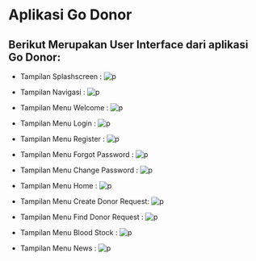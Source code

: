 # Aplikasi Go Donor

## Berikut Merupakan User Interface dari aplikasi Go Donor:

* Tampilan Splashscreen :
![p](screenshot/splashscreen.jpg)

* Tampilan Navigasi :
![p](screenshot/navbar.jpg)

* Tampilan Menu Welcome :
![p](screenshot/menu_welcome.jpg)

* Tampilan Menu Login :
![p](screenshot/menu_login.jpg)

* Tampilan Menu Register :
![p](screenshot/menu_register.jpg)

* Tampilan Menu Forgot Password :
![p](screenshot/menu_forgot_pw.jpg)

* Tampilan Menu Change Password :
![p](screenshot/menu_change_pw.jpg)

* Tampilan Menu Home :
![p](screenshot/menu_home.jpg)

* Tampilan Menu Create Donor Request:
![p](screenshot/menu_create_donor_req.jpg)

* Tampilan Menu Find Donor Request :
![p](screenshot/menu_find_donor_req.jpg)

* Tampilan Menu Blood Stock :
![p](screenshot/menu_bloodstock.jpg)

* Tampilan Menu News :
![p](screenshot/menu_news.jpg)
